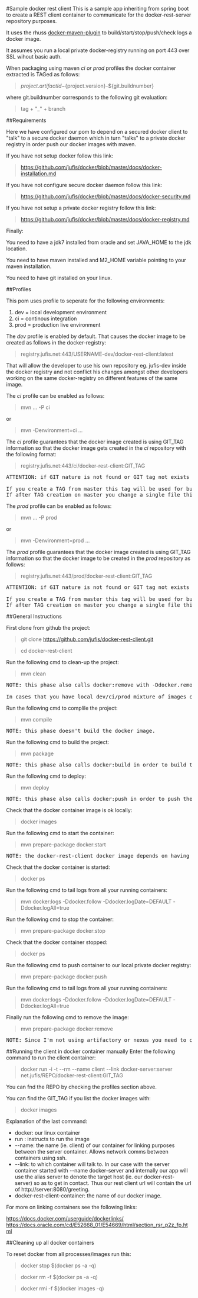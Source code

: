 #Sample docker rest client
This is a sample app inheriting from spring boot to create a REST client container to communicate for the docker-rest-server repository purposes.

It uses the rhuss [docker-maven-plugin](https://github.com/rhuss/docker-maven-plugin "rhuss docker-maven-plugin") to build/start/stop/push/check logs a docker image. 

It assumes you run a local private docker-registry running on port 443 over SSL wihout basic auth.

When packaging using maven *ci or prod* profiles the docker container extracted is TAGed as follows:

> ${project.artifactId}-${project.version}-${git.buildnumber}

where git.buildnumber corresponds to the following git evaluation:

> tag + "_" + branch


##Requirements

Here we have configured our pom to depend on a secured docker client to "talk" to a secure docker daemon which in turn "talks" to a private docker registry in order push our docker images with maven.

If you have not setup docker follow this link:

>https://github.com/jufis/docker/blob/master/docs/docker-installation.md

If you have not configure secure docker daemon follow this link:

>https://github.com/jufis/docker/blob/master/docs/docker-security.md

If you have not setup a private docker registry follow this link:

>https://github.com/jufis/docker/blob/master/docs/docker-registry.md

Finally:

You need to have a jdk7 installed from oracle and set JAVA_HOME to the jdk location.

You need to have maven installed and M2_HOME variable pointing to your maven installation.

You need to have git installed on your linux.


##Profiles

This pom uses profile to seperate for the following environments:

1. dev  = local development environment
2. ci   = continous integration
3. prod = production live environment

The *dev* profile is enabled by default. That causes the docker image to be created as follows in the docker-registry:

>registry.jufis.net:443/USERNAME-dev/docker-rest-client:latest

That will allow the developer to use his own repository eg. jufis-dev inside the docker registry and not conflict his changes amongst other developers working on the same docker-registry on different features of the same image.

The *ci* profile can be enabled as follows:

>mvn ... -P ci

or

>mvn -Denvironment=ci ...

The *ci* profile guarantees that the docker image created is using GIT_TAG information so that the docker image gets created in the *ci* repository with the following format:

>registry.jufis.net:443/ci/docker-rest-client:GIT_TAG

<pre>
ATTENTION: if GIT nature is not found or GIT tag not exists package phase will fail on purpose with a characteristic msg.

If you create a TAG from master this tag will be used for building the image.
If after TAG creation on master you change a single file this TAG not exists anymore and the build will fail.
</pre>

The *prod* profile can be enabled as follows:

>mvn ... -P prod

or

>mvn -Denvironment=prod ...

The *prod* profile guarantees that the docker image created is using GIT_TAG information so that the docker image to be created in the *prod* repository as follows:

>registry.jufis.net:443/prod/docker-rest-client:GIT_TAG

<pre>
ATTENTION: if GIT nature is not found or GIT tag not exists package phase will fail on purpose with a characteristic msg.

If you create a TAG from master this tag will be used for building the image.
If after TAG creation on master you change a single file this TAG not exists anymore and the build will fail.
</pre>


##General Instructions

First clone from github the project:

>git clone https://github.com/jufis/docker-rest-client.git

>cd docker-rest-client

Run the following cmd to clean-up the project:

>mvn clean

<pre>
NOTE: this phase also calls docker:remove with -Ddocker.removeAll in order to remove any pre-built docker image.

In cases that you have local dev/ci/prod mixture of images clean doesn't remove image due to dependencies; look at the very bottom of this readme in order to flush all docker images.
</pre>

Run the following cmd to complile the project:

>mvn compile

<pre>
NOTE: this phase doesn't build the docker image.
</pre>

Run the following cmd to build the project:
 
>mvn package

<pre>
NOTE: this phase also calls docker:build in order to build the docker image.
</pre>

Run the following cmd to deploy:

>mvn deploy

<pre>
NOTE: this phase also calls docker:push in order to push the image to the private docker registry automatically.
</pre>

Check that the docker container image is ok locally:

>docker images

Run the following cmd to start the container:

>mvn prepare-package docker:start

<pre>
NOTE: the docker-rest-client docker image depends on having already the docker-rest-server already built and the docker image created.
</pre>

Check that the docker container is started:

>docker ps

Run the following cmd to tail logs from all your running containers:

>mvn docker:logs -Ddocker.follow -Ddocker.logDate=DEFAULT -Ddocker.logAll=true

Run the following cmd to stop the container:

>mvn prepare-package docker:stop

Check that the docker container stopped:

>docker ps

Run the following cmd to push container to our local private docker registry:

>mvn prepare-package docker:push

Run the following cmd to tail logs from all your running containers:

>mvn docker:logs -Ddocker.follow -Ddocker.logDate=DEFAULT -Ddocker.logAll=true

Finally run the following cmd to remove the image:

>mvn prepare-package docker:remove

<pre>
NOTE: Since I'm not using artifactory or nexus you need to change the distribution management in the pom to point to your remote repository.
</pre>


##Running the client in docker container manually
Enter the following command to run the client container:

> docker run -i -t --rm --name client --link docker-server:server net.jufis/REPO/docker-rest-client:GIT_TAG

You can fnd the REPO by checking the profiles section above.

You can find the GIT_TAG if you list the docker images with:

> docker images

Explanation of the last command:

* docker: our linux container
* run   : instructs to run the image 
* --name: the name (ie. client) of our container for linking purposes between the server container. Allows network comms between containers using ssh.
* --link: to which container will talk to. In our case with the server container started with --name docker-server and internally our app will use the alias server to denote the target host (ie. our docker-rest-server) so as to get in contact. Thus our rest client url will contain the url of http://server:8080/greeting.
* docker-rest-client-container: the name of our docker image.

For more on linking containers see the following links:

<a href=https://docs.docker.com/userguide/dockerlinks/>https://docs.docker.com/userguide/dockerlinks/</a>
<br/>
<a href=https://docs.oracle.com/cd/E52668_01/E54669/html/section_rsr_p2z_fp.html>https://docs.oracle.com/cd/E52668_01/E54669/html/section_rsr_p2z_fp.html</a>

##Cleaning up all docker containers

To reset docker from all processes/images run this:

>docker stop $(docker ps -a -q)

>docker rm -f $(docker ps -a -q)

>docker rmi -f $(docker images -q)